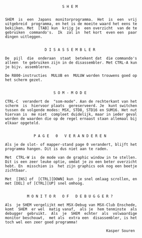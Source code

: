                                     S H E M 
                                             
          
          SHEM  is  een  Japans  monitorprogramma.  Het  is  een  vrij 
          uitgebreid  programma, en het is de moeite waard het eens te 
          bekijken. Met  [TAB] kun  krijg je  een overzicht  van de te 
          gebruiken  commando's.  Ik  zal in  het kort  even een  paar 
          dingen uitleggen.
          
          
                            D I S A S S E M B L E R 
          
          De  pijl  die  onderaan  staat  betekent dat  die commando's 
          alleen  te gebruiken zijn in de disassembler. Met CTRL-A kun 
          je bijv. assembleren.
          
          De R800-instructies  MULUB en  MULUW worden trouwens goed op 
          het scherm gezet.
          
          
                                S O M - M O D E 
          
          CTRL-C  verandert de  "som-mode". Aan de rechterkant van het 
          scherm  is  hiervoor plaats  gereserveerd. Je  kunt switchen 
          tussen de volgende modes: MSX, STD8, STD16 en SUM16. Het nut 
          hiervan is  me niet  compleet duidelijk, maar in ieder geval 
          worden de waarden die op de regel ernaast staan allemaal bij 
          elkaar opgeteld.
          
          
                       P A G E   0   V E R A N D E R E N 
          
          Als je de slot- of mapper-stand page 0 verandert, blijft het 
          programma hangen. Dit is dus niet aan te raden.
          
          Met  CTRL-W is  de mode van de graphic window in te stellen. 
          Dit is een zeer leuke optie, omdat je zo een beter overzicht 
          hebt. En  misschien is  het zijn graphics ook nog een beetje 
          zichtbaar.
          
          Met  [INS] of  [CTRL][DOWN] kun  je snel omlaag scrollen, en 
          met [DEL] of [CTRL][UP] snel omhoog.
          
          
                    M O N I T O R   O F   D E B U G G E R ? 
          
          Als  je SHEM vergelijkt met MSX-Debug van MSX-Club Enschede, 
          komt  SHEM  er wel  matig vanaf,  als je  hem tenminste  als 
          debugger  gebruikt.  Als  je  SHEM  echter  als  volwaardige 
          monitor beschouwt,  met als  extra een  disassembler, is het 
          toch wel een zeer goed programma!
          
                                                        Kasper Souren
